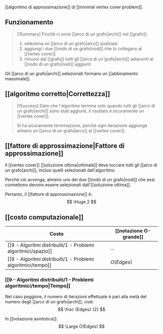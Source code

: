 [[algoritmo di approssimazione]] di [[minimal vertex cover problem]].

## Funzionamento

> [!Summary]
> Finchè ci sono [[arco di un grafo|archi]] nel [[grafo]]:
> 1. seleziona un [[arco di un grafo|arco]] qualsiasi 
> 2. aggiungi i due [[nodo di un grafo|nodi]] che lo collegano al [[vertex cover]]
> 3. rimuovi dal [[grafo]] tutti gli [[arco di un grafo|archi]] adiacenti ai [[nodo di un grafo|nodi]] aggiunti

Gli [[arco di un grafo|archi]] selezionati formano un [[abbinamento massimale]].

## [[algoritmo corretto|Correttezza]]

> [!Success]
> Dato che l'algoritmo termina solo quando tutti gli [[arco di un grafo|archi]] sono stati aggiunti, il risultato è sicuramente un [[vertex cover]].
> 
> Si ha sicuramente terminazione, perchè ogni iterazione aggiunge almeno un [[arco di un grafo|arco]] al [[vertex cover]].

## [[fattore di approssimazione|Fattore di approssimazione]]

Il [[vertex cover]] [[soluzione ottima|ottimale]] deve toccare tutti gli [[arco di un grafo|archi]], inclusi quelli selezionati dall'algoritmo.

Perchè ciò avvenga, almeno uno dei due [[nodo di un grafo|nodi]] che essi connettono devono essere selezionati dall'[[soluzione ottima]].

Pertanto, il [[fattore di approssimazione]] è:
$$
\Huge 2
$$

## [[costo computazionale]]

| Costo | [[notazione O-grande]] | 
|-|-|
| [[9 - Algoritmi distribuiti/1 - Problemi algoritmici/spazio]] | ... |
| [[9 - Algoritmi distribuiti/1 - Problemi algoritmici/tempo]] | $O(Edges)$ |

### [[9 - Algoritmi distribuiti/1 - Problemi algoritmici/tempo|Tempo]]

Nel caso peggiore, il numero di iterazioni effettuate è pari alla metà del numero degli [[arco di un grafo|archi]], cioè:
$$
\frac
{Edges}
{2}
$$

In [[notazione asintotica]]:
$$
\Large O(Edges)
$$
